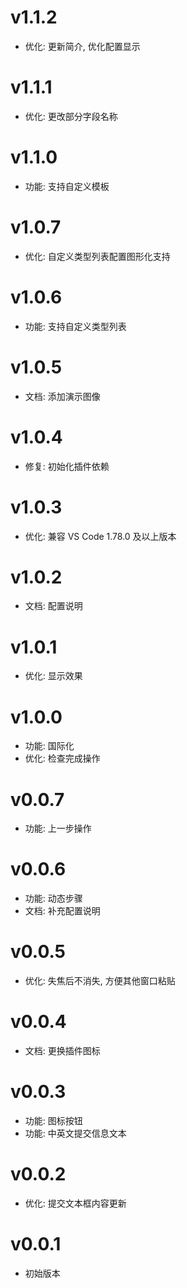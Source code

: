 # v1.1.2

- 优化: 更新简介, 优化配置显示

# v1.1.1

- 优化: 更改部分字段名称

# v1.1.0

- 功能: 支持自定义模板

# v1.0.7

- 优化: 自定义类型列表配置图形化支持

# v1.0.6

- 功能: 支持自定义类型列表

# v1.0.5

- 文档: 添加演示图像

# v1.0.4

- 修复: 初始化插件依赖

# v1.0.3

- 优化: 兼容 VS Code 1.78.0 及以上版本

# v1.0.2

- 文档: 配置说明

# v1.0.1

- 优化: 显示效果

# v1.0.0

- 功能: 国际化
- 优化: 检查完成操作

# v0.0.7

- 功能: 上一步操作

# v0.0.6

- 功能: 动态步骤
- 文档: 补充配置说明

# v0.0.5

- 优化: 失焦后不消失, 方便其他窗口粘贴

# v0.0.4

- 文档: 更换插件图标

# v0.0.3

- 功能: 图标按钮
- 功能: 中英文提交信息文本

# v0.0.2

- 优化: 提交文本框内容更新

# v0.0.1

- 初始版本
